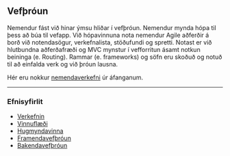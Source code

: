 ## Vefþróun 

Nemendur fást við hinar ýmsu hliðar í vefþróun. Nemendur mynda hópa til þess að búa til vefapp. Við hópavinnuna nota nemendur Agile aðferðir á borð við notendasögur, verkefnalista, stöðufundi og spretti. Notast er við hlutbundna aðferðafræði og MVC mynstur í vefforritun ásamt notkun beininga (e. Routing). Rammar (e. frameworks) og söfn eru skoðuð og notuð til að einfalda verk og við þróun lausna. 
<br>

Hér eru nokkur [nemendaverkefni](https://github.com/vefforritunII/afangi/blob/main/Nemendaverkefni.md) úr áfanganum.

---

### Efnisyfirlit
- [Verkefnin](https://github.com/vefforritunII/afangi/tree/main/Verkefni)
- [Vinnuflæði](https://github.com/vefforritunII/afangi/blob/main/Skipulag.md)
- [Hugmyndavinna](https://github.com/vefforritunII/afangi/blob/main/Hugmyndavinna.md)
- [Framendavefþróun](https://github.com/vefforritunII/afangi/blob/main/Framendi.md)
- [Bakendavefþróun](https://github.com/vefforritunII/afangi/blob/main/Bakendi.md)


